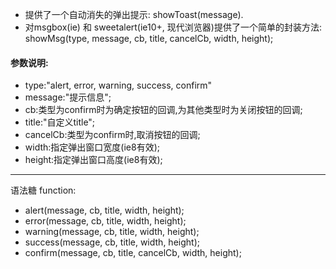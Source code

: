 * 提供了一个自动消失的弹出提示: showToast(message).
* 对msgbox(ie) 和 sweetalert(ie10+, 现代浏览器)提供了一个简单的封装方法: showMsg(type, message, cb, title, cancelCb, width, height);

#### 参数说明: 
* type:"alert, error, warning, success, confirm"
* message:"提示信息";
* cb:类型为confirm时为确定按钮的回调,为其他类型时为关闭按钮的回调;
* title:"自定义title";
* cancelCb:类型为confirm时,取消按钮的回调;
* width:指定弹出窗口宽度(ie8有效);
* height:指定弹出窗口高度(ie8有效);

---

语法糖 function:

* alert(message, cb, title, width, height);
* error(message, cb, title, width, height);
* warning(message, cb, title, width, height);
* success(message, cb, title, width, height);
* confirm(message, cb, title, cancelCb, width, height);
